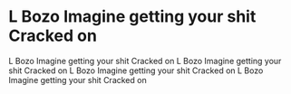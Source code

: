 # L Bozo Imagine getting your shit Cracked on

L Bozo Imagine getting your shit Cracked on
L Bozo Imagine getting your shit Cracked on
L Bozo Imagine getting your shit Cracked on
L Bozo Imagine getting your shit Cracked on
